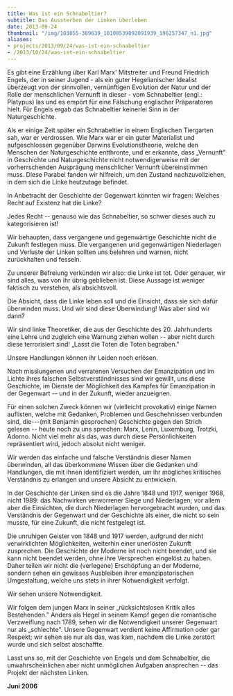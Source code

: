 ```yaml
---
title: Was ist ein Schnabeltier?
subtitle: Das Aussterben der Linken überleben
date: 2013-09-24
thumbnail: "/img/103055-389639_10100539092091939_196257347_n1.jpg"
aliases:
- projects/2013/09/24/was-ist-ein-schnabeltier
- /2013/10/24/was-ist-ein-schnabeltier
---
```

Es gibt eine Erzählung über Karl Marx' Mitstreiter und Freund Friedrich Engels, der in seiner Jugend - als ein guter Hegelianischer Idealist überzeugt von der sinnvollen, vernünftigen Evolution der Natur und der Rolle der menschlichen Vernunft in dieser - vom Schnabeltier (engl.: Platypus) las und es empört für eine Fälschung englischer Präparatoren hielt. Für Engels ergab das Schnabeltier keinerlei Sinn in der Naturgeschichte.

Als er einige Zeit später ein Schnabeltier in einem Englischen Tiergarten sah, war er verdrossen. Wie Marx war er ein guter Materialist und aufgeschlossen gegenüber Darwins Evolutionstheorie, welche den Menschen der Naturgeschichte entthronte, und er erkannte, dass „Vernunft" in Geschichte und Naturgeschichte nicht notwendigerweise mit der vorherrschenden Ausprägung menschlicher Vernunft übereinstimmen muss. Diese Parabel fanden wir hilfreich, um den Zustand nachzuvollziehen, in dem sich die Linke heutzutage befindet.

In Anbetracht der Geschichte der Gegenwart könnten wir fragen: Welches Recht auf Existenz hat die Linke?

Jedes Recht -- genauso wie das Schnabeltier, so schwer dieses auch zu kategorisieren ist!

Wir behaupten, dass vergangene und gegenwärtige Geschichte nicht die Zukunft festlegen muss. Die vergangenen und gegenwärtigen Niederlagen und Verluste der Linken sollten uns belehren und warnen, nicht zurückhalten und fesseln.

Zu unserer Befreiung verkünden wir also: die Linke ist tot. Oder genauer, wir sind alles, was von ihr übrig geblieben ist. Diese Aussage ist weniger faktisch zu verstehen, als absichtsvoll.

Die Absicht, dass die Linke leben soll und die Einsicht, dass sie sich dafür überwinden muss. Und wir sind diese Überwindung! Was aber sind wir dann?

Wir sind linke Theoretiker, die aus der Geschichte des 20. Jahrhunderts eine Lehre und zugleich eine Warnung ziehen wollen -- aber nicht durch diese terrorisiert sind! „Lasst die Toten die Toten begraben."

Unsere Handlungen können ihr Leiden noch erlösen.

Nach misslungenen und verratenen Versuchen der Emanzipation und im Lichte ihres falschen Selbstverständnisses sind wir gewillt, uns diese Geschichte, im Dienste der Möglichkeit des Kampfes für Emanzipation in der Gegenwart -- und in der Zukunft, wieder anzueignen.

Für einen solchen Zweck können wir (vielleicht provokativ) einige Namen auflisten, welche mit Gedanken, Problemen und Geschehnissen verbunden sind, die---(mit Benjamin gesprochen) Geschichte gegen den Strich gelesen -- heute noch zu uns sprechen: Marx, Lenin, Luxemburg, Trotzki, Adorno. Nicht viel mehr als das, was durch diese Persönlichkeiten repräsentiert wird, jedoch absolut nicht weniger.

Wir werden das einfache und falsche Verständnis dieser Namen überwinden, all das überkommene Wissen über die Gedanken und Handlungen, die mit ihnen identifiziert werden, um ihr mögliches kritisches Verständnis zu erlangen und unsere Absicht zu entwickeln.

In der Geschichte der Linken sind es die Jahre 1848 und 1917, weniger 1968, nicht 1989: das Nachwirken verworrener Siege und Niederlagen; vor allem aber die Einsichten, die durch Niederlagen hervorgebracht wurden, und das Verständnis der Gegenwart und der Geschichte als einer, die nicht so sein musste, für eine Zukunft, die nicht festgelegt ist.

Die unruhigen Geister von 1848 und 1917 werden, aufgrund der nicht verwirklichten Möglichkeiten, weiterhin einer unerlösten Zukunft zusprechen. Die Geschichte der Moderne ist noch nicht beendet, und sie kann nicht beendet werden, ohne ihre Versprechen eingelöst zu haben. Daher teilen wir nicht die (verlegene) Erschöpfung an der Moderne, sondern sehen ein gewisses Ausbleiben ihrer emanzipatorischen Umgestaltung, welche uns stets in ihrer Notwendigkeit verfolgt.

Wir sehen unsere Notwendigkeit.

Wir folgen dem jungen Marx in seiner „rücksichtslosen Kritik alles Bestehenden." Anders als Hegel in seinem Kampf gegen die romantische Verzweiflung nach 1789, sehen wir die Notwendigkeit unserer Gegenwart nur als „schlechte". Unsere Gegenwart verdient keine Affirmation oder gar Respekt; wir sehen sie nur als das, was kam, nachdem die Linke zerstört wurde und sich selbst abschaffte.

Lasst uns so, mit der Geschichte von Engels und dem Schnabeltier, die unwahrscheinlichen aber nicht unmöglichen Aufgaben ansprechen -- das Projekt der nächsten Linken.

**Juni 2006**
